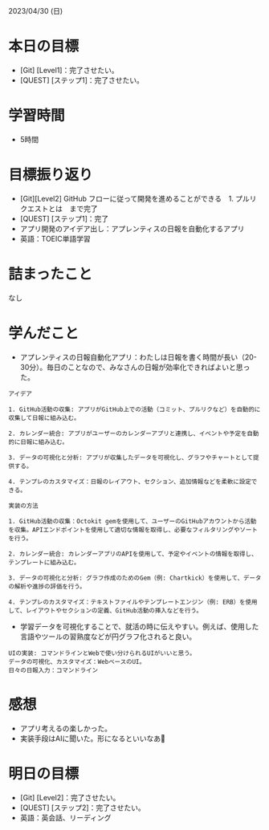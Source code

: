2023/04/30 (日)

# 本日の目標

- [Git] [Level1]：完了させたい。
- [QUEST] [ステップ1]：完了させたい。

# 学習時間

- 5時間

# 目標振り返り
- [Git][Level2] GitHub フローに従って開発を進めることができる　1. プルリクエストとは　まで完了
- [QUEST] [ステップ1]：完了
- アプリ開発のアイデア出し：アプレンティスの日報を自動化するアプリ
- 英語：TOEIC単語学習

# 詰まったこと

なし

# 学んだこと
- アプレンティスの日報自動化アプリ：わたしは日報を書く時間が長い（20-30分）。毎日のことなので、みなさんの日報が効率化できればよいと思った。

```ubuntu
アイデア

1. GitHub活動の収集: アプリがGitHub上での活動（コミット、プルリクなど）を自動的に収集して日報に組み込む。

2. カレンダー統合: アプリがユーザーのカレンダーアプリと連携し、イベントや予定を自動的に日報に組み込む。

3. データの可視化と分析: アプリが収集したデータを可視化し、グラフやチャートとして提供する。

4. テンプレのカスタマイズ：日報のレイアウト、セクション、追加情報などを柔軟に設定できる。
```

```ubuntu
実装の方法

1. GitHub活動の収集：Octokit gemを使用して、ユーザーのGitHubアカウントから活動を収集。APIエンドポイントを使用して適切な情報を取得し、必要なフィルタリングやソートを行う。

2. カレンダー統合: カレンダーアプリのAPIを使用して、予定やイベントの情報を取得し、テンプレートに組み込む。

3. データの可視化と分析: グラフ作成のためのGem（例: Chartkick）を使用して、データの解析や進捗の評価を行う。

4. テンプレのカスタマイズ：テキストファイルやテンプレートエンジン（例: ERB）を使用して、レイアウトやセクションの定義、GitHub活動の挿入などを行う。
```
- 学習データを可視化することで、就活の時に伝えやすい。例えば、使用した言語やツールの習熟度などが円グラフ化されると良い。

```ubuntu
UIの実装: コマンドラインとWebで使い分けられるUIがいいと思う。
データの可視化、カスタマイズ：WebベースのUI。
日々の日報入力：コマンドライン
```

# 感想

- アプリ考えるの楽しかった。
- 実装手段はAIに聞いた。形になるといいなあ👶

# 明日の目標
- [Git] [Level2]：完了させたい。
- [QUEST] [ステップ2]：完了させたい。
- 英語：英会話、リーディング
